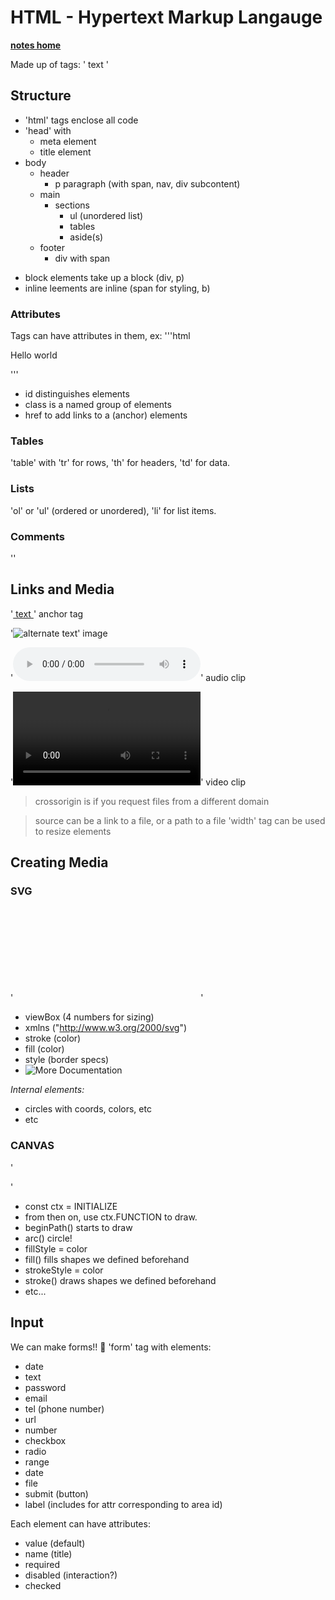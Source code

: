 # HTML - Hypertext Markup Langauge
[**notes home**](../notes.md)

Made up of tags: '<tag> text </tag>'

## Structure
- 'html' tags enclose all code
- 'head' with 
  - meta element
  - title element
- body
  - header
    - p paragraph (with span, nav, div subcontent)
  - main
    - sections
      - ul (unordered list)
      - tables
      - aside(s)
  - footer
    - div with span

* block elements take up a block (div, p)
* inline leements are inline (span for styling, b)

### Attributes
Tags can have attributes in them, ex: 
'''html
<p id="hello" class="greeting">Hello world</p>
'''

* id distinguishes elements
* class is a named group of elements
* href to add links to a (anchor) elements


### Tables
'table' with 'tr' for rows, 'th' for headers, 'td' for data.

### Lists
'ol' or 'ul' (ordered or unordered), 'li' for list items.

### Comments
'<!-- comment -->'

## Links and Media

'<a href="link"> text </a>' anchor tag

'<img alt="alternate text" src="image source" width=size />' image

'<audio controls autoplay loop src="audio source"> </audio>' audio clip

'<video controls autoplay loop crossorigin="anonymous"> <source src="video source" /> </video>' video clip
> crossorigin is if you request files from a different domain

> source can be a link to a file, or a path to a file
> 'width' tag can be used to resize elements

## Creating Media

### SVG
'<svg PARAMS> ELEMENTS </svg>'

* viewBox (4 numbers for sizing)
* xmlns ("http://www.w3.org/2000/svg")
* stroke (color)
* fill (color)
* style (border specs)
* ![More Documentation](https://developer.mozilla.org/en-US/docs/Web/SVG)

*Internal elements:*
* circles with coords, colors, etc
* etc

### CANVAS
'<canvas PARAMS></canvas>
<script> CODE </script>'

* const ctx = INITIALIZE
* from then on, use ctx.FUNCTION to draw.
* beginPath() starts to draw
* arc() circle!
* fillStyle = color
* fill() fills shapes we defined beforehand
* strokeStyle = color
* stroke() draws shapes we defined beforehand
* etc...

## Input
We can make forms!! :tada:
'form' tag with elements:

- date
- text
- password
- email
- tel (phone number)
- url
- number
- checkbox
- radio
- range
- date
- file
- submit (button)
- label (includes for attr corresponding to area id)

Each element can have attributes:
- value (default)
- name (title)
- required
- disabled (interaction?)
- checked

